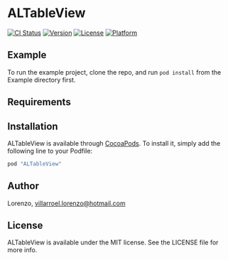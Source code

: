 # ALTableView

[![CI Status](http://img.shields.io/travis/Lorenzo/ALTableView.svg?style=flat)](https://travis-ci.org/Lorenzo/ALTableView)
[![Version](https://img.shields.io/cocoapods/v/ALTableView.svg?style=flat)](http://cocoapods.org/pods/ALTableView)
[![License](https://img.shields.io/cocoapods/l/ALTableView.svg?style=flat)](http://cocoapods.org/pods/ALTableView)
[![Platform](https://img.shields.io/cocoapods/p/ALTableView.svg?style=flat)](http://cocoapods.org/pods/ALTableView)

## Example

To run the example project, clone the repo, and run `pod install` from the Example directory first.

## Requirements

## Installation

ALTableView is available through [CocoaPods](http://cocoapods.org). To install
it, simply add the following line to your Podfile:

```ruby
pod "ALTableView"
```

## Author

Lorenzo, villarroel.lorenzo@hotmail.com

## License

ALTableView is available under the MIT license. See the LICENSE file for more info.
